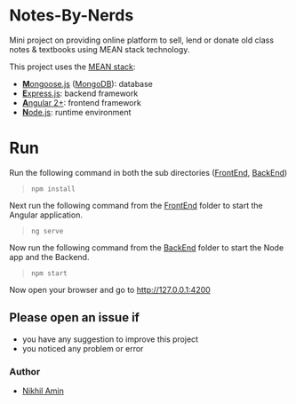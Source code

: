 # Notes-By-Nerds
Mini project on providing online platform to sell, lend or donate old class notes &amp; textbooks using MEAN stack technology.

This project uses the [MEAN stack](https://en.wikipedia.org/wiki/MEAN_(software_bundle)):
* [**M**ongoose.js](http://www.mongoosejs.com) ([MongoDB](https://www.mongodb.com)): database
* [**E**xpress.js](http://expressjs.com): backend framework
* [**A**ngular 2+](https://angular.io): frontend framework
* [**N**ode.js](https://nodejs.org): runtime environment

# Run
Run the following command in both the sub directories ([FrontEnd](https://github.com/nikhil-amin/Notes-By-Nerds/tree/master/FrontEnd), [BackEnd](https://github.com/nikhil-amin/Notes-By-Nerds/tree/master/BackEnd))

> `npm install`

Next run the following command from the [FrontEnd](https://github.com/nikhil-amin/Notes-By-Nerds/tree/master/FrontEnd) folder to start the Angular application.

> `ng serve`

Now run the following command from the [BackEnd](https://github.com/nikhil-amin/Notes-By-Nerds/tree/master/BackEnd) folder to start the Node app and the Backend.

> `npm start`

Now open your browser and go to http://127.0.0.1:4200 

## Please open an issue if
* you have any suggestion to improve this project
* you noticed any problem or error

### Author
* [Nikhil Amin](https://github.com/nikhil-amin)
